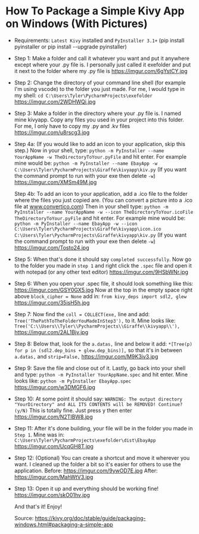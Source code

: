 # How To Package a Simple Kivy App on Windows (With Pictures)


* Requirements: `Latest Kivy` installed and `PyInstaller 3.1+` (pip install pyinstaller or pip install --upgrade pyinstaller)


* Step 1: Make a folder and call it whatever you want and put it anywhere except where your .py file is. I personally just called it exefolder and put it next to the folder where my .py file is     https://imgur.com/6gYstCY.jpg


* Step 2: Change the directory of your command line shell (for example I'm using vscode) to the folder you just made. For me, I would type in my shell: `cd C:\Users\Tyler\PycharmProjects\exefolder`     https://imgur.com/2WDHWQi.jpg


* Step 3: Make a folder in the directory where your .py file is. I named mine kivyapp. Copy any files you used in your project into this folder. For me, I only have to copy my .py and .kv files     https://imgur.com/u8rscg3.jpg


* Step 4a: (If you would like to add an icon to your application, skip this step.) Now in your shell, type: `python -m PyInstaller --name YourAppName -w TheDirectoryToYour.pyFile` and hit enter. For example mine would be: `python -m PyInstaller --name EbayApp -w C:\Users\Tyler\PycharmProjects\Giraffe\kivyapp\kiv.py` (If you want the command prompt to run with your exe then delete `-w`)     https://imgur.com/XMSm49M.jpg


  Step 4b: To add an icon to your application, add a .ico file to the folder where the files you just copied are. (You can convert a picture into a .ico file at www.convertico.com) Then in your shell type: `python -m PyInstaller --name YourAppName -w --icon TheDirectoryToYour.icoFile TheDirectoryToYour.pyFile` and hit enter. For example mine would be: `python -m PyInstaller --name EbayApp -w --icon C:\Users\Tyler\PycharmProjects\Giraffe\kivyapp\icon.ico C:\Users\Tyler\PycharmProjects\Giraffe\kivyapp\kiv.py` (If you want the command prompt to run with your exe then delete `-w`)     https://imgur.com/Tosto24.jpg


* Step 5: When that's done it should say `completed successfully`. Now go to the folder you made in `step 1` and right click the `.spec` file and open it with notepad (or any other text editor)     https://imgur.com/9HSbWNr.jpg


* Step 6: When you open your .spec file, it should look something like this: https://imgur.com/GSY0GX5.jpg Now at the top in the empty space right above `block_cipher = None` add in: `from kivy_deps import sdl2, glew` https://imgur.com/35isH5h.jpg


* Step 7: Now find the `coll = COLLECT(exe,` line and add: `Tree('ThePathToTheFolderYouMadeInStep3'),` to it. Mine looks like: `Tree('C:\\Users\\Tyler\\PycharmProjects\\Giraffe\\kivyapp\\'),`     https://imgur.com/2AL1Bjv.jpg


* Step 8: Below that, look for the `a.datas,` line and below it add: `*[Tree(p) for p in (sdl2.dep_bins + glew.dep_bins)],` so that it's in between `a.datas,` and `strip=False,`     https://imgur.com/M9K3iv3.jpg


* Step 9: Save the file and close out of it. Lastly, go back into your shell and type: `python -m PyInstaller YourAppName.spec` and hit enter. Mine looks like: `python -m PyInstaller EbayApp.spec`     https://imgur.com/w3DMGF6.jpg


* Step 10: At some point it should say: `WARNING: The output directory "YourDirectory" and ALL ITS CONTENTS will be REMOVED! Continue? (y/N)` This is totally fine. Just press y then enter     https://imgur.com/N2TIBW8.jpg


* Step 11: After it's done building, your file will be in the folder you made in `Step 1`. Mine was in: `C:\Users\Tyler\PycharmProjects\exefolder\dist\EbayApp`     https://imgur.com/UcqGH8T.jpg


* Step 12: (Optional) You can create a shortcut and move it wherever you want. I cleaned up the folder a bit so it's easier for others to use the application. Before: https://imgur.com/9ywOD7E.jpg     After: https://imgur.com/MahWtV3.jpg


* Step 13: Open it up and everything should be working fine!     https://imgur.com/skO01hv.jpg


  And that's it! Enjoy!


  Source: https://kivy.org/doc/stable/guide/packaging-windows.html#packaging-a-simple-app
